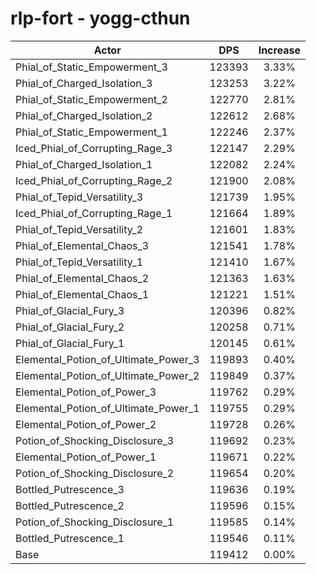 # rlp-fort - yogg-cthun
| Actor | DPS | Increase |
|---|:---:|:---:|
|Phial_of_Static_Empowerment_3|123393|3.33%|
|Phial_of_Charged_Isolation_3|123253|3.22%|
|Phial_of_Static_Empowerment_2|122770|2.81%|
|Phial_of_Charged_Isolation_2|122612|2.68%|
|Phial_of_Static_Empowerment_1|122246|2.37%|
|Iced_Phial_of_Corrupting_Rage_3|122147|2.29%|
|Phial_of_Charged_Isolation_1|122082|2.24%|
|Iced_Phial_of_Corrupting_Rage_2|121900|2.08%|
|Phial_of_Tepid_Versatility_3|121739|1.95%|
|Iced_Phial_of_Corrupting_Rage_1|121664|1.89%|
|Phial_of_Tepid_Versatility_2|121601|1.83%|
|Phial_of_Elemental_Chaos_3|121541|1.78%|
|Phial_of_Tepid_Versatility_1|121410|1.67%|
|Phial_of_Elemental_Chaos_2|121363|1.63%|
|Phial_of_Elemental_Chaos_1|121221|1.51%|
|Phial_of_Glacial_Fury_3|120396|0.82%|
|Phial_of_Glacial_Fury_2|120258|0.71%|
|Phial_of_Glacial_Fury_1|120145|0.61%|
|Elemental_Potion_of_Ultimate_Power_3|119893|0.40%|
|Elemental_Potion_of_Ultimate_Power_2|119849|0.37%|
|Elemental_Potion_of_Power_3|119762|0.29%|
|Elemental_Potion_of_Ultimate_Power_1|119755|0.29%|
|Elemental_Potion_of_Power_2|119728|0.26%|
|Potion_of_Shocking_Disclosure_3|119692|0.23%|
|Elemental_Potion_of_Power_1|119671|0.22%|
|Potion_of_Shocking_Disclosure_2|119654|0.20%|
|Bottled_Putrescence_3|119636|0.19%|
|Bottled_Putrescence_2|119596|0.15%|
|Potion_of_Shocking_Disclosure_1|119585|0.14%|
|Bottled_Putrescence_1|119546|0.11%|
|Base|119412|0.00%|
